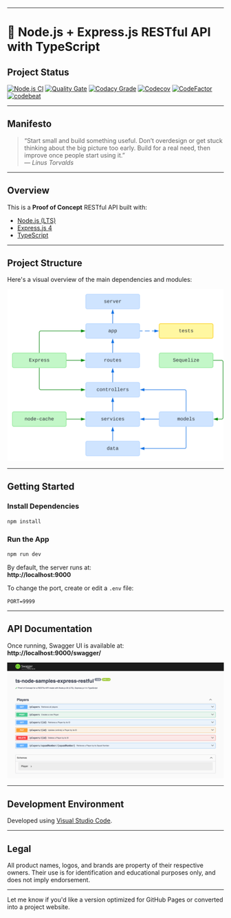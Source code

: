 
---

# 🧪 Node.js + Express.js RESTful API with TypeScript

## Project Status

[![Node.js CI](https://github.com/nanotaboada/ts-node-samples-express-restful/actions/workflows/node.js.yml/badge.svg)](https://github.com/nanotaboada/ts-node-samples-express-restful/actions/workflows/node.js.yml)
[![Quality Gate](https://sonarcloud.io/api/project_badges/measure?project=nanotaboada_ts-node-samples-express-restful&metric=alert_status)](https://sonarcloud.io/summary/new_code?id=nanotaboada_ts-node-samples-express-restful)
[![Codacy Grade](https://app.codacy.com/project/badge/Grade/c845d2bc280d4840a86a56a91407cea7)](https://app.codacy.com/gh/nanotaboada/ts-node-samples-express-restful/dashboard)
[![Codecov](https://codecov.io/gh/nanotaboada/ts-node-samples-express-restful/graph/badge.svg?token=VxKaWl2DfD)](https://codecov.io/gh/nanotaboada/ts-node-samples-express-restful)
[![CodeFactor](https://www.codefactor.io/repository/github/nanotaboada/ts-node-samples-express-restful/badge)](https://www.codefactor.io/repository/github/nanotaboada/ts-node-samples-express-restful)
[![codebeat](https://codebeat.co/badges/7649d30a-da43-4ef5-aa82-cd9e40dc0c55)](https://codebeat.co/projects/github-com-nanotaboada-ts-node-samples-express-restful-master)

---

## Manifesto

> “Start small and build something useful. Don’t overdesign or get stuck thinking about the big picture too early. Build for a real need, then improve once people start using it.”  
> — *Linus Torvalds*

---

## Overview

This is a **Proof of Concept** RESTful API built with:

- [Node.js (LTS)](https://nodejs.org/)
- [Express.js 4](https://expressjs.com/)
- [TypeScript](https://www.typescriptlang.org/)

---

## Project Structure

Here's a visual overview of the main dependencies and modules:

![Dependency Diagram](assets/images/ts-node-samples-express-restful.svg)

---

## Getting Started

### Install Dependencies

```bash
npm install
```

### Run the App

```bash
npm run dev
```

By default, the server runs at:  
**http://localhost:9000**

To change the port, create or edit a `.env` file:

```env
PORT=9999
```

---

## API Documentation

Once running, Swagger UI is available at:  
**http://localhost:9000/swagger/**

![Swagger Docs](assets/images/ts-node-samples-express-restful-swagger.png)

---

## Development Environment

Developed using [Visual Studio Code](https://code.visualstudio.com/).

---

## Legal

All product names, logos, and brands are property of their respective owners. Their use is for identification and educational purposes only, and does not imply endorsement.

---

Let me know if you'd like a version optimized for GitHub Pages or converted into a project website.
